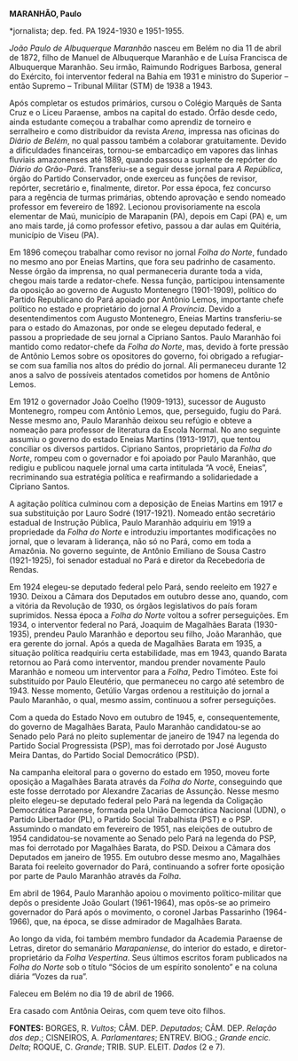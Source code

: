 **MARANHÃO, Paulo**

\*jornalista; dep. fed. PA 1924-1930 e 1951-1955.

*João Paulo de Albuquerque Maranhão* nasceu em Belém no dia 11 de abril
de 1872, filho de Manuel de Albuquerque Maranhão e de Luísa Francisca de
Albuquerque Maranhão. Seu irmão, Raimundo Rodrigues Barbosa, general do
Exército, foi interventor federal na Bahia em 1931 e ministro do
Superior – então Supremo – Tribunal Militar (STM) de 1938 a 1943.

Após completar os estudos primários, cursou o Colégio Marquês de Santa
Cruz e o Liceu Paraense, ambos na capital do estado. Órfão desde cedo,
ainda estudante começou a trabalhar como aprendiz de torneiro e
serralheiro e como distribuidor da revista *Arena*, impressa nas
oficinas do *Diário de Belém*, no qual passou também a colaborar
gratuitamente. Devido a dificuldades financeiras, tornou-se embarcadiço
em vapores das linhas fluviais amazonenses até 1889, quando passou a
suplente de repórter do *Diário do Grão-Pará*. Transferiu-se a seguir
desse jornal para *A República*, órgão do Partido Conservador, onde
exerceu as funções de revisor, repórter, secretário e, finalmente,
diretor. Por essa época, fez concurso para a regência de turmas
primárias, obtendo aprovação e sendo nomeado professor em fevereiro de
1892. Lecionou provisoriamente na escola elementar de Maú, município de
Marapanin (PA), depois em Capi (PA) e, um ano mais tarde, já como
professor efetivo, passou a dar aulas em Quitéria, município de Viseu
(PA).

Em 1896 começou trabalhar como revisor no jornal *Folha do Norte*,
fundado no mesmo ano por Eneias Martins, que fora seu padrinho de
casamento. Nesse órgão da imprensa, no qual permaneceria durante toda a
vida, chegou mais tarde a redator-chefe. Nessa função, participou
intensamente da oposição ao governo de Augusto Montenegro (1901-1909),
político do Partido Republicano do Pará apoiado por Antônio Lemos,
importante chefe político no estado e proprietário do jornal *A
Província*. Devido a desentendimentos com Augusto Montenegro, Eneias
Martins transferiu-se para o estado do Amazonas, por onde se elegeu
deputado federal, e passou a propriedade de seu jornal a Cipriano
Santos. Paulo Maranhão foi mantido como redator-chefe da *Folha do
Norte*, mas, devido à forte pressão de Antônio Lemos sobre os opositores
do governo, foi obrigado a refugiar-se com sua família nos altos do
prédio do jornal. Ali permaneceu durante 12 anos a salvo de possíveis
atentados cometidos por homens de Antônio Lemos.

Em 1912 o governador João Coelho (1909-1913), sucessor de Augusto
Montenegro, rompeu com Antônio Lemos, que, perseguido, fugiu do Pará.
Nesse mesmo ano, Paulo Maranhão deixou seu refúgio e obteve a nomeação
para professor de literatura da Escola Normal. No ano seguinte assumiu o
governo do estado Eneias Martins (1913-1917), que tentou conciliar os
diversos partidos. Cipriano Santos, proprietário da *Folha do Norte*,
rompeu com o governador e foi apoiado por Paulo Maranhão, que redigiu e
publicou naquele jornal uma carta intitulada “A você, Eneias”,
recriminando sua estratégia política e reafirmando a solidariedade a
Cipriano Santos.

A agitação política culminou com a deposição de Eneias Martins em 1917 e
sua substituição por Lauro Sodré (1917-1921). Nomeado então secretário
estadual de Instrução Pública, Paulo Maranhão adquiriu em 1919 a
propriedade da *Folha do Norte* e introduziu importantes modificações no
jornal, que o levaram à liderança, não só no Pará, como em toda a
Amazônia. No governo seguinte, de Antônio Emiliano de Sousa Castro
(1921-1925), foi senador estadual no Pará e diretor da Recebedoria de
Rendas.

Em 1924 elegeu-se deputado federal pelo Pará, sendo reeleito em 1927 e
1930. Deixou a Câmara dos Deputados em outubro desse ano, quando, com a
vitória da Revolução de 1930, os órgãos legislativos do país foram
suprimidos. Nessa época a *Folha do Norte* voltou a sofrer perseguições.
Em 1934, o interventor federal no Pará, Joaquim de Magalhães Barata
(1930-1935), prendeu Paulo Maranhão e deportou seu filho, João Maranhão,
que era gerente do jornal. Após a queda de Magalhães Barata em 1935, a
situação política readquiriu certa estabilidade, mas em 1943, quando
Barata retornou ao Pará como interventor, mandou prender novamente Paulo
Maranhão e nomeou um interventor para a *Folha*, Pedro Timóteo. Este foi
substituído por Paulo Eleutério, que permaneceu no cargo até setembro de
1943. Nesse momento, Getúlio Vargas ordenou a restituição do jornal a
Paulo Maranhão, o qual, mesmo assim, continuou a sofrer perseguições.

Com a queda do Estado Novo em outubro de 1945, e, consequentemente, do
governo de Magalhães Barata, Paulo Maranhão candidatou-se ao Senado pelo
Pará no pleito suplementar de janeiro de 1947 na legenda do Partido
Social Progressista (PSP), mas foi derrotado por José Augusto Meira
Dantas, do Partido Social Democrático (PSD).

Na campanha eleitoral para o governo do estado em 1950, moveu forte
oposição a Magalhães Barata através da *Folha do Norte*, conseguindo que
este fosse derrotado por Alexandre Zacarias de Assunção. Nesse mesmo
pleito elegeu-se deputado federal pelo Pará na legenda da Coligação
Democrática Paraense, formada pela União Democrática Nacional (UDN), o
Partido Libertador (PL), o Partido Social Trabalhista (PST) e o PSP.
Assumindo o mandato em fevereiro de 1951, nas eleições de outubro de
1954 candidatou-se novamente ao Senado pelo Pará na legenda do PSP, mas
foi derrotado por Magalhães Barata, do PSD. Deixou a Câmara dos
Deputados em janeiro de 1955. Em outubro desse mesmo ano, Magalhães
Barata foi reeleito governador do Pará, continuando a sofrer forte
oposição por parte de Paulo Maranhão através da *Folha*.

Em abril de 1964, Paulo Maranhão apoiou o movimento político-militar que
depôs o presidente João Goulart (1961-1964), mas opôs-se ao primeiro
governador do Pará após o movimento, o coronel Jarbas Passarinho
(1964-1966), que, na época, se disse admirador de Magalhães Barata.

Ao longo da vida, foi também membro fundador da Academia Paraense de
Letras, diretor do semanário *Marapaniense*, do interior do estado, e
diretor-proprietário da *Folha Vespertina*. Seus últimos escritos foram
publicados na *Folha do Norte* sob o título “Sócios de um espírito
sonolento” e na coluna diária “Vozes da rua”.

Faleceu em Belém no dia 19 de abril de 1966.

Era casado com Antônia Oeiras, com quem teve oito filhos.

**FONTES:** BORGES, R. *Vultos*; CÂM. DEP. *Deputados*; CÂM. DEP.
*Relação dos dep*.; CISNEIROS, A. *Parlamentares*; ENTREV. BIOG.;
*Grande encic. Delta*; ROQUE, C. *Grande*; TRIB. SUP. ELEIT. *Dados* (2
e 7).
